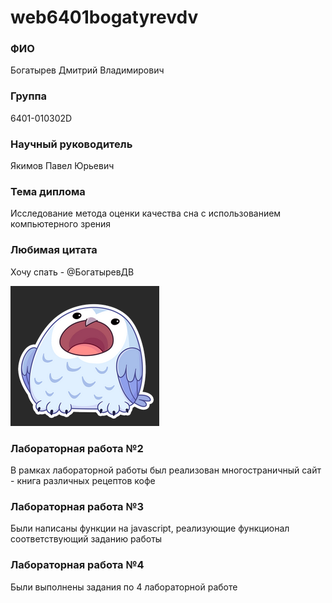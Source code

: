 # web6401bogatyrevdv

### ФИО
Богатырев Дмитрий Владимирович
### Группа
6401-010302D
### Научный руководитель
Якимов Павел Юрьевич
### Тема диплома
Исследование метода оценки качества сна с использованием компьютерного зрения
### Любимая цитата
Хочу спать - @БогатыревДВ

![alt text](<Сава.png>)

### Лабораторная работа №2
В рамках лабораторной работы был реализован многостраничный сайт - книга различных рецептов кофе

### Лабораторная работа №3
Были написаны функции на javascript, реализующие функционал соответствующий заданию работы

### Лабораторная работа №4
Были выполнены задания по 4 лабораторной работе
